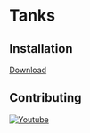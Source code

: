 # Tanks

## Installation

[Download](PC)

## Contributing
[![Youtube](https://img.youtube.com/vi/vkJ9Fc45po8/0.jpg)](https://www.youtube.com/watch?v=vkJ9Fc45po8)
